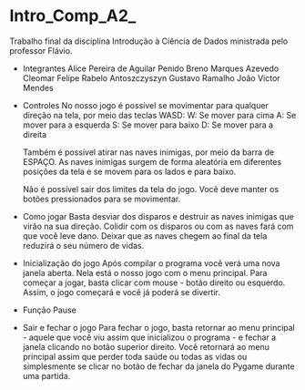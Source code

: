 # Intro_Comp_A2_
Trabalho final da disciplina Introdução à Ciência de Dados ministrada pelo professor Flávio.

- Integrantes
Alice Pereira de Aguilar Penido
Breno Marques Azevedo
Cleomar Felipe Rabelo Antoszczyszyn 
Gustavo Ramalho
João Victor Mendes

- Controles 
No nosso jogo é possível se movimentar para qualquer direção na tela, por meio das teclas WASD:
	W: Se mover para cima
	A: Se mover para a esquerda
	S: Se mover para baixo
	D: Se mover para a direita
	
	Também é possível atirar nas naves inimigas, por meio da barra de ESPAÇO.
	As naves inimigas surgem de forma aleatória em diferentes posições da tela e se movem para
	os lados e para baixo.

	Não é possível sair dos limites da tela do jogo.
	Você deve manter os botões pressionados para se movimentar.

- Como jogar
Basta desviar dos disparos e destruir as naves inimigas que virão na sua direção. 
Colidir com os disparos ou com as naves fará com que você leve dano.
Deixar que as naves chegem ao final da tela reduzirá o seu número de vidas.
	
- Inicialização do jogo
Após compilar o programa você verá uma nova janela aberta. Nela está o nosso jogo com o menu principal. 
Para começar a jogar, basta clicar com mouse - botão direito ou esquerdo. Assim, o jogo começará e você
já poderá se divertir.

- Função Pause

- Sair e fechar o jogo
Para fechar o jogo, basta retornar ao menu principal - aquele que você viu assim que inicializou o programa -
e fechar a janela clicando no botão superior direito. Você retornará ao menu principal assim que perder toda
saúde ou todas as vidas ou simplesmente se clicar no botão de fechar da janela do Pygame durante uma partida.